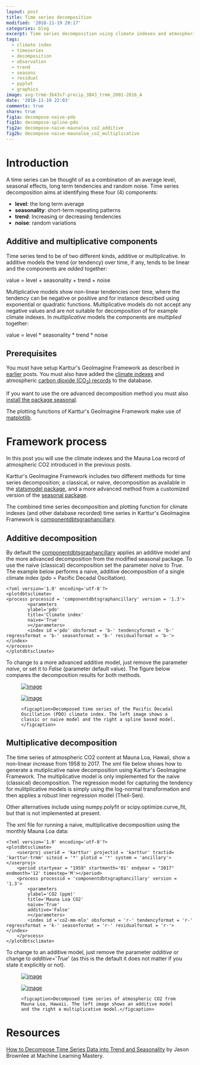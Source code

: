 ```yaml
---
layout: post
title: Time series decomposition
modified: '2018-11-19 20:17'
categories: blog
excerpt: Time series decomposition using climate indexes and atmospheric CO<sub>2</sub> levels
tags:
  - climate index
  - timeseries
  - decomposition
  - observation
  - trend
  - seasons
  - residual
  - pyplot
  - graphics
image: avg-trmm-3b43v7-precip_3B43_trmm_2001-2016_A
date: '2018-11-19 22:03'
comments: true
share: true
fig1a: decompose-naive-pdo
fig1b: decompose-spline-pdo
fig2a: decompose-naive-maunaloa_co2_additive
fig2b: decompose-naive-maunaloa_co2_multiplicative
---
```


# Introduction

A time series can be thought of as a combination of an average level, seasonal effects, long term tendencies and random noise. Time series decomposition aims at identifying these four (4) components:

- __level__: the long term average
- __seasonality__: short-term repeating patterns
- __trend__: Increasing or decreasing tendencies
- __noise__: random variations

## Additive and multiplicative components

Time series tend to be of two different kinds, additive or multiplicative. In additive models the trend (or tendency) over time, if any, tends to be linear and the components are _added_ together:

value = level + seasonality + trend + noise

Multiplicative models show non-linear tendencies over time, where the tendency can be negative or positive and for instance described using exponential or quadratic functions. Multiplicative models do not accept any negative values and are not suitable for decomposition of for example climate indexes. In _multiplicative_ models the components are _multiplied_ together:

value = level * seasonality * trend * noise

## Prerequisites

You must have setup Karttur's GeoImagine Framework as described in [earlier](../../setup-import-project-eclipse/) posts. You must also have added the [climate indexes](../blog-climateindex) and atmospheric [carbon dioxide (CO<sub>2</sub>) records](../blog-co2records/) to the database.

If you want to use the ore advanced decomposition method you must also [install the package <span class='package'>seasonal</span>](../blog-seasonal/).

The plotting functions of Karttur's GeoImagine Framework make use of [matplotlib](https://matplotlib.org/users/pyplot_tutorial.html).

# Framework process

In this post you will use the climate indexes and the Mauna Loa record of atmospheric CO2 introduced in the previous posts.  

Karttur's GeoImagine Framework includes two different methods for time series decomposition; a classical, or naive, decomposition as available in the [<span class='package'>statsmodel</span> package](https://www.statsmodels.org/stable/index.html), and a more advanced method from a customized version of the [<span class='package'>seasonal</span> package](https://github.com/welch/seasonal).

The combined time series decomposition and plotting function for climate indexes (and other database recorded) time series in Karttur's GeoImagine Framework is [<span class='package'>componentdbtsgraphancillary</span>](../../subprocess/subproc-componentdbtsgraphancillary/).

## Additive decomposition

By default the [<span class='package'>componentdbtsgraphancillary</span>](../../subprocess/subproc-autocorrdbtsclimate/) applies an additive model and the more advanced decomposition from the modified <span class='package'>seasonal</span> package. To use the naive (classical) decomposition set the parameter _naive_ to _True_. The example below performs a naive, additive decomposition of a single climate index (pdo = Pacific Decadal Oscillation).

```
<?xml version='1.0' encoding='utf-8'?>
<plotdbtsclimate>
<process processid = 'componentdbtsgraphancillary' version = '1.3'>
		<parameters
		ylabel='pdo'
		title='Climate index'
		naive='True'
		></parameters>
		<index id ='pdo' obsformat = 'b-' tendencyformat = 'b-' regressformat = 'b-' seasonformat = 'b-' residualformat = 'b-'></index>
</process>
</plotdbtsclimate>
```

To change to a more advanced additive model, just remove the parameter _naive_, or set it to _False_ (parameter default value). The figure below compares the decomposition results for both methods.

<figure class="half">

  <a href="{{ site.commonurl }}/images/{{ site.data.images[page.fig1a].file }}"><img src="{{ site.commonurl }}/images/{{ site.data.images[page.fig1a].file }}" alt="image"></a>

  <a href="{{ site.commonurl }}/images/{{ site.data.images[page.fig1b].file }}"><img src="{{ site.commonurl }}/images/{{ site.data.images[page.fig1b].file }}" alt="image"></a>

	<figcaption>Decomposed time series of the Pacific Decadal Oscillation (PDO) climate index. The left image shows a classic or naive model and the right a spline based model.</figcaption>
</figure>

## Multiplicative decomposition

The time series of atmospheric CO2 content at Mauna Loa, Hawaii, show a non-linear increase from 1958 to 2017. The xml file below shows how to generate a mutiplicative naive decomposition using Karttur's GeoImagine Framework. The multiplicative model is only implemented for the naive (classical) decomposition. The regression model for capturing the tendency for mulitplicative models is simply using the log-normal transformation and then applies a robust liner regression model (Theil-Sen).

Other alternatives include using numpy.polyfit or scipy.optimize.curve_fit, but that is not implemented at present.

The xml file for running a naive, multiplicative decomposition using the monthly Mauna Loa data:

```
<?xml version='1.0' encoding='utf-8'?>
<plotdbtsclimate>
	<userproj userid = 'karttur' projectid = 'karttur' tractid= 'karttur-trmm' siteid = '*' plotid = '*' system = 'ancillary'></userproj>
	<period startyear = "1959" startmonth='01' endyear = "2017" endmonth='12' timestep='M'></period>
	<process processid = 'componentdbtsgraphancillary' version = '1.3'>
		<parameters
		ylabel='CO2 (ppm)'
		title='Mauna Loa CO2'
		naive='True'
		additive='False'
		></parameters>
		<index id ='co2-mm-mlo' obsformat = 'r-' tendencyformat = 'r-' regressformat = 'k-' seasonformat = 'r-' residualformat = 'r-'></index>
	</process>
</plotdbtsclimate>
```

To change to an additive model, just remove the parameter _additive_ or change to _additive_='_True_' (as this is the default it does not matter if you state it explicitly or not).

<figure class="half">

  <a href="{{ site.commonurl }}/images/{{ site.data.images[page.fig2a].file }}"><img src="{{ site.commonurl }}/images/{{ site.data.images[page.fig2a].file }}" alt="image"></a>

  <a href="{{ site.commonurl }}/images/{{ site.data.images[page.fig2b].file }}">

  <img src="{{ site.commonurl }}/images/{{ site.data.images[page.fig2b].file }}" alt="image"></a>

	<figcaption>Decomposed time series of atmospheric CO2 from Mauna Loa, Hawaii. The left image shows an additive model and the right a multiplicative model.</figcaption>
</figure>

# Resources

[How to Decompose Time Series Data into Trend and Seasonality](https://machinelearningmastery.com/decompose-time-series-data-trend-seasonality/) by Jason Brownlee at Machine Learning Mastery.
